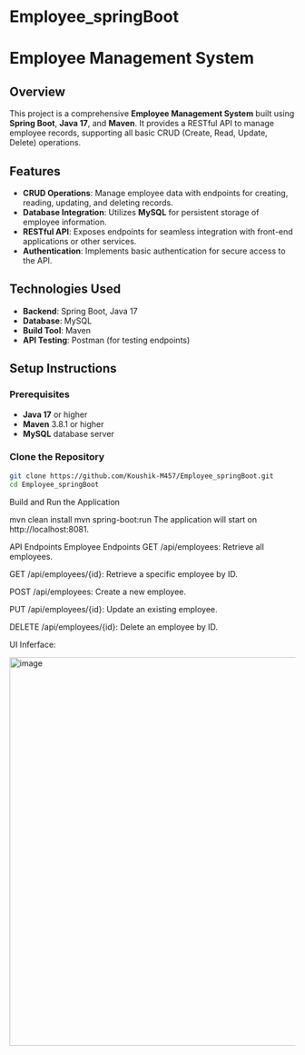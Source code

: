 # Employee_springBoot
# Employee Management System

## Overview

This project is a comprehensive **Employee Management System** built using **Spring Boot**, **Java 17**, and **Maven**. It provides a RESTful API to manage employee records, supporting all basic CRUD (Create, Read, Update, Delete) operations.

## Features

- **CRUD Operations**: Manage employee data with endpoints for creating, reading, updating, and deleting records.
- **Database Integration**: Utilizes **MySQL** for persistent storage of employee information.
- **RESTful API**: Exposes endpoints for seamless integration with front-end applications or other services.
- **Authentication**: Implements basic authentication for secure access to the API.

## Technologies Used

- **Backend**: Spring Boot, Java 17
- **Database**: MySQL
- **Build Tool**: Maven
- **API Testing**: Postman (for testing endpoints)

## Setup Instructions

### Prerequisites

- **Java 17** or higher
- **Maven** 3.8.1 or higher
- **MySQL** database server

### Clone the Repository

```bash
git clone https://github.com/Koushik-M457/Employee_springBoot.git
cd Employee_springBoot
```
Build and Run the Application

mvn clean install
mvn spring-boot:run
The application will start on http://localhost:8081.

API Endpoints
Employee Endpoints
GET /api/employees: Retrieve all employees.

GET /api/employees/{id}: Retrieve a specific employee by ID.

POST /api/employees: Create a new employee.

PUT /api/employees/{id}: Update an existing employee.

DELETE /api/employees/{id}: Delete an employee by ID.

UI Inferface:

<img width="1920" height="684" alt="image" src="https://github.com/user-attachments/assets/668254bc-44ba-42a1-8b2a-8550ce57df66" />


